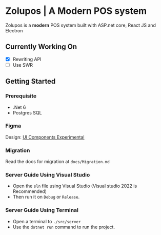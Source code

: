 # Zolupos | A Modern POS system
Zolupos is a **modern** POS system built with ASP.net core, React JS and Electron

## Currently Working On
- [X] Rewriting API
- [ ] Use SWR
 
## Getting Started
### Prerequisite
- .Net 6
- Postgres SQL  

### Figma
Design: [UI Components Experimental](https://www.figma.com/file/wWOUndHIlA0Ie1YQu6DFy7/Untitled?node-id=4%3A3)

### Migration
Read the docs for migration at `docs/Migration.md`

### Server Guide Using Visual Studio
- Open the `sln` file using Visual Studio (Visual studio 2022 is Recommended)
- Then run it on `Debug` or `Release`.

### Server Guide Using Terminal
- Open a terminal to `./src/server`
- Use the `dotnet run` command to run the project.

